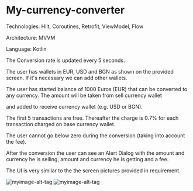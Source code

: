 # My-currency-converter
<p>Technologies: Hilt, Coroutines, Retrofit, ViewModel, Flow</p>
<p>Architecture: MVVM</p>
<p>Language: Kotlin</p>
<p>The Conversion rate is updated every 5 seconds.</p>
<p>The user has wallets in EUR, USD and BGN as shown on the provided screen. If it's necessary we can add other wallets.</p>
<p>The user has started balance of 1000 Euros (EUR) that can be converted to any currency. The amount will be taken from sell currency wallet</p>
<p>and added to receive currency wallet (e.g. USD or BGN).</p>
<p>The first 5 transactions are free. Thereafter the charge is 0.7% for each transaction charged on base currency wallet.</p>
<p>The user cannot go below zero during the conversion (taking into account the fee).</p>
<p>After the conversion the user can see an Alert Dialog with the amount and currency he is selling, amount and currency he is getting and a fee.</p>
<p>The UI is very similar to the the screen pictures provided in requirement.</p>


![myimage-alt-tag](https://imgur.com/a/oJ5P0OK.png)
![myimage-alt-tag](https://imgur.com/sxe6OjP.png)
